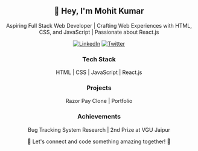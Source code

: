 <h2 align="center">👋 Hey, I'm Mohit Kumar</h2>

<p align="center">
  Aspiring Full Stack Web Developer | Crafting Web Experiences with HTML, CSS, and JavaScript | Passionate about React.js
</p>

<p align="center">
  <a href="linkedin.com/in/mohit-kumar-39b637227/"><img alt="LinkedIn" src="https://img.shields.io/badge/LinkedIn-Connect-blue?style=flat-square&logo=linkedin"></a>
  <a href="https://twitter.com/Mohit_Kumar_2"><img alt="Twitter" src="https://img.shields.io/badge/Twitter-Follow-blue?style=flat-square&logo=twitter"></a>
</p>

<div align="center">
  <h3>Tech Stack</h3>
  <p>HTML | CSS | JavaScript | React.js</p>
  
  <h3>Projects</h3>
  <p>Razor Pay Clone | Portfolio</p>
  
  <h3>Achievements</h3>
  <p>Bug Tracking System Research | 2nd Prize at VGU Jaipur</p>
</div>

<p align="center">🚀 Let's connect and code something amazing together! 🌟</p>
